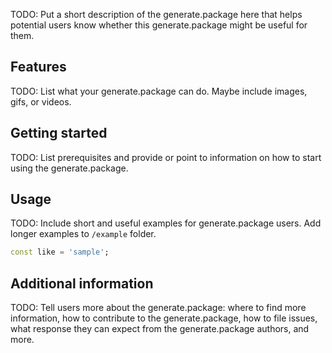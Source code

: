 <!-- 
This README describes the generate.package. If you publish this generate.package to pub.dev,
this README's contents appear on the landing page for your generate.package.

For information about how to write a good generate.package README, see the guide for
[writing generate.package pages](https://dart.dev/guides/libraries/writing-package-pages). 

For general information about developing packages, see the Dart guide for
[creating packages](https://dart.dev/guides/libraries/create-library-packages)
and the Flutter guide for
[developing packages and plugins](https://flutter.dev/developing-packages). 
-->

TODO: Put a short description of the generate.package here that helps potential users
know whether this generate.package might be useful for them.

## Features

TODO: List what your generate.package can do. Maybe include images, gifs, or videos.

## Getting started

TODO: List prerequisites and provide or point to information on how to
start using the generate.package.

## Usage

TODO: Include short and useful examples for generate.package users. Add longer examples
to `/example` folder. 

```dart
const like = 'sample';
```

## Additional information

TODO: Tell users more about the generate.package: where to find more information, how to 
contribute to the generate.package, how to file issues, what response they can expect 
from the generate.package authors, and more.

